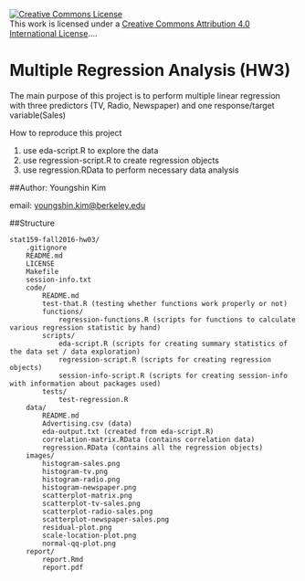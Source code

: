 <a rel="license" href="http://creativecommons.org/licenses/by/4.0/"><img alt="Creative Commons License" style="border-width:0" src="https://i.creativecommons.org/l/by/4.0/88x31.png" /></a><br />This work is licensed under a <a rel="license" href="http://creativecommons.org/licenses/by/4.0/">Creative Commons Attribution 4.0 International License</a>....

# Multiple Regression Analysis (HW3)
The main purpose of this project is to perform multiple linear regression with three predictors (TV, Radio, Newspaper) and one response/target variable(Sales)

How to reproduce this project
1. use eda-script.R to explore the data
2. use regression-script.R to create regression objects
3. use regression.RData to perform necessary data analysis

##Author: Youngshin Kim

email: youngshin.kim@berkeley.edu

##Structure

```
stat159-fall2016-hw03/
	.gitignore
	README.md
	LICENSE
	Makefile
	session-info.txt
	code/
		README.md
		test-that.R (testing whether functions work properly or not)
		functions/
			regression-functions.R (scripts for functions to calculate various regression statistic by hand)
		scripts/
			eda-script.R (scripts for creating summary statistics of the data set / data exploration)
			regression-script.R (scripts for creating regression objects)
			session-info-script.R (scripts for creating session-info with information about packages used)
		tests/
			test-regression.R
	data/
		README.md
		Advertising.csv (data)
		eda-output.txt (created from eda-script.R)
		correlation-matrix.RData (contains correlation data)
		regression.RData (contains all the regression objects)
	images/
		histogram-sales.png
		histogram-tv.png
		histogram-radio.png
		histogram-newspaper.png
		scatterplot-matrix.png
		scatterplot-tv-sales.png
		scatterplot-radio-sales.png
		scatterplot-newspaper-sales.png
		residual-plot.png
		scale-location-plot.png
		normal-qq-plot.png
	report/
		report.Rmd
		report.pdf
```


